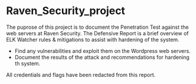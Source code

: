 # Raven_Security_project
The puprose of this project is to document the Penetration Test against the web servers at Raven Security. The Defensive Report is a brief overview of ELK Watcher rules & mitigations to assist with hardening of the system.

* Find any vulnerabilities and exploit them on the Wordpress web servers.
* Document the results of the attack and recommendations for hardening th system.

All credentials and flags have been redacted from this report.